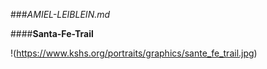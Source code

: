 ###_AMIEL-LEIBLEIN.md_

####**Santa-Fe-Trail**

!(https://www.kshs.org/portraits/graphics/sante_fe_trail.jpg)
